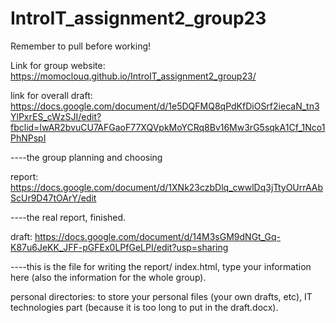 # IntroIT_assignment2_group23

Remember to pull before working!

Link for group website: https://momoclouq.github.io/IntroIT_assignment2_group23/

link for overall draft: https://docs.google.com/document/d/1e5DQFMQ8qPdKfDiOSrf2iecaN_tn3YlPxrES_cWzSJI/edit?fbclid=IwAR2bvuCU7AFGaoF77XQVpkMoYCRq8Bv16Mw3rG5sqkA1Cf_1Nco1PhNPspI

----the group planning and choosing

report: https://docs.google.com/document/d/1XNk23czbDlq_cwwlDq3jTtyOUrrAAbScUr9D47tOArY/edit

----the real report, finished.


draft: https://docs.google.com/document/d/14M3sGM9dNGt_Gq-K87u6JeKK_JFF-pGFEx0LPfGeLPI/edit?usp=sharing

----this is the file for writing the report/ index.html, type your information here (also the information for the whole group).


personal directories: to store your personal files (your own drafts, etc), IT technologies part (because it is too long to put in the draft.docx).

